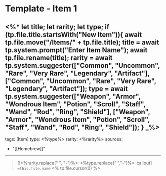 # Template - Item 1

<%*
let title;
let rarity;
let type;
if (tp.file.title.startsWith("New Item")){
	await tp.file.move("/Items/" + tp.file.title);
	title = await tp.system.prompt("Enter Item Name");
	await tp.file.rename(title);
	rarity = await tp.system.suggester(["Common", "Uncommon", "Rare", "Very Rare", "Legendary", "Artifact"], ["Common", "Uncommon", "Rare", "Very Rare", "Legendary", "Artifact"]);
	type = await tp.system.suggester(["Weapon", "Armor", "Wondrous Item", "Potion", "Scroll", "Staff", "Wand", "Rod", "Ring", "Shield"], ["Weapon", "Armor", "Wondrous Item", "Potion", "Scroll", "Staff", "Wand", "Rod", "Ring", "Shield"]);
}
_%>
---
tags: [Item]
type: <%type%>
rarity: <%rarity%>
sources:
  - "[[Homebrew]]"
---


>[!<%rarity.replace(" ", "-")%>-<%type.replace(" ","-")%>-callout] `=this.file.name`
> <% tp.file.cursor(0) %>
>
